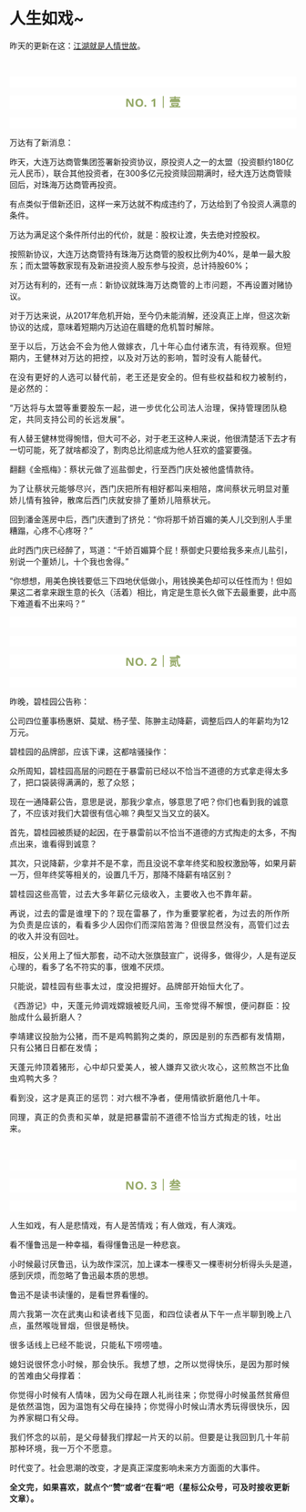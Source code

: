 # 人生如戏~

<p style="visibility: visible;">昨天的更新在这：<a target="_blank" href="http://mp.weixin.qq.com/s?__biz=Mzg2OTkwNzE4MA==&amp;mid=2247491731&amp;idx=1&amp;sn=22323c297363085a2b2627fc3ff0bfff&amp;chksm=ce974f10f9e0c6060fd428198214ef12b5855b7aaa60d2826ab7a092653b0b5ccf1d9980513a&amp;scene=21#wechat_redirect" textvalue="江湖就是人情世故" linktype="text" imgurl="" imgdata="null" data-itemshowtype="0" tab="innerlink" data-linktype="2" style="visibility: visible;" hasload="1">江湖就是人情世故</a>。<br style="visibility: visible;"></p><p style="visibility: visible;"><br style="visibility: visible;"></p><p style="outline: 0px;font-family: system-ui, -apple-system, BlinkMacSystemFont, &quot;Helvetica Neue&quot;, &quot;PingFang SC&quot;, &quot;Hiragino Sans GB&quot;, &quot;Microsoft YaHei UI&quot;, &quot;Microsoft YaHei&quot;, Arial, sans-serif;letter-spacing: 0.544px;text-wrap: wrap;background-color: rgb(255, 255, 255);visibility: visible;"><br style="outline: 0px;visibility: visible;"></p><p style="outline: 0px;letter-spacing: 0.544px;text-wrap: wrap;color: rgb(34, 34, 34);font-family: -apple-system-font, system-ui, &quot;Helvetica Neue&quot;, &quot;PingFang SC&quot;, &quot;Hiragino Sans GB&quot;, &quot;Microsoft YaHei UI&quot;, &quot;Microsoft YaHei&quot;, Arial, sans-serif;background-color: rgb(255, 255, 255);text-align: center;visibility: visible;"><span style="outline: 0px;font-weight: bold;line-height: 25px;color: rgb(149, 169, 103);font-size: 20px;visibility: visible;">NO. 1｜壹</span></p><p style="outline: 0px;letter-spacing: 0.544px;text-wrap: wrap;color: rgb(34, 34, 34);font-family: -apple-system-font, system-ui, &quot;Helvetica Neue&quot;, &quot;PingFang SC&quot;, &quot;Hiragino Sans GB&quot;, &quot;Microsoft YaHei UI&quot;, &quot;Microsoft YaHei&quot;, Arial, sans-serif;background-color: rgb(255, 255, 255);text-align: center;visibility: visible;"><br style="outline: 0px;visibility: visible;"></p><p style="visibility: visible;">万达有了新消息：</p><p style="visibility: visible;">昨天，大连万达商管集团签署新投资协议，原投资人之一的太盟（投资额约180亿元人民币），联合其他投资者，在300多亿元投资赎回期满时，经大连万达商管赎回后，对珠海万达商管再投资。</p><p style="visibility: visible;">有点类似于借新还旧，这样一来万达就不构成违约了，万达给到了令投资人满意的条件。</p><p style="visibility: visible;">万达为满足这个条件所付出的代价，就是：股权让渡，失去绝对控股权。</p><p style="visibility: visible;">按照新协议，大连万达商管持有珠海万达商管的股权比例为40%，是单一最大股东；而太盟等数家现有及新进投资人股东参与投资，总计持股60%；</p><p style="visibility: visible;">对万达有利的，还有一点：新协议就<span style="letter-spacing: 0.578px; text-wrap: wrap; visibility: visible;">珠海万达商管的上市问题，</span>不再设置对赌协议。</p><p style="visibility: visible;">对于万达来说，从2017年危机开始，至今仍未能消解，还没真正上岸，但这次新协议的达成，意味着短期内万达迫在眉睫的<span style="letter-spacing: 0.578px; text-wrap: wrap; visibility: visible;">危机暂时解除。</span></p><p style="visibility: visible;"><span style="letter-spacing: 0.578px; text-wrap: wrap; visibility: visible;">至于以后，万达会不会为他人做嫁衣，几十年心血付诸东流，有待观察。但短期内，王健林对万达的把控，以及对万达的影响，暂时没有人能替代。</span></p><p style="visibility: visible;"><span style="letter-spacing: 0.578px; text-wrap: wrap; visibility: visible;">在没有更好的人选可以替代前，老王还是安全的。但有些权益和权力被制约，是必然的：</span></p><p style="visibility: visible;"><span style="letter-spacing: 0.578px; text-wrap: wrap; visibility: visible;">“万达将与太盟等重要股东一起，进一步优化公司法人治理，保持管理团队稳定，共同支持公司的长远发展”。</span></p><p style="visibility: visible;">有人替王健林觉得惋惜，但大可不必，对于老王这种人来说，他很清楚活下去才有一切可能，死了就啥都没了，割肉总比彻底成为他人狂欢的盛宴要强。</p><p style="visibility: visible;">翻翻《金瓶梅》：<span style="font-size: var(--articleFontsize); letter-spacing: 0.034em; visibility: visible;">蔡状元做了巡盐御史，行至西门庆处被他盛情款待。</span></p><p><span style="font-size: var(--articleFontsize);letter-spacing: 0.034em;">为了让蔡状元能够尽兴，西门庆把所有相好都叫来相陪，</span><span style="font-size: var(--articleFontsize);letter-spacing: 0.034em;">席间蔡状元明显对董娇儿情有独钟，散席后西门庆就安排了董娇儿陪蔡状元。</span></p><p><span style="">回到潘金莲房中后，西门庆遭到了挤兑：“你将那千娇百媚的美人儿交到别人手里糟蹋，心疼不心疼呀？”</span></p><p><span style="">此时西门庆已经醉了，骂道：“千娇百媚算个屁！蔡御史只要给我多来点儿盐引，别说一个董娇儿，十个我也舍得。”</span><span style="font-size: var(--articleFontsize);letter-spacing: 0.034em;"></span></p><p><span style="">“你想想，用美色换钱要低三下四地伏低做小，用钱换美色却可以任性而为！但如果这二者拿来跟生意的长久（活着）相比，肯定是生意长久做下去最重要，此中高下难道看不出来吗？”</span></p><p style="outline: 0px;font-family: system-ui, -apple-system, BlinkMacSystemFont, &quot;Helvetica Neue&quot;, &quot;PingFang SC&quot;, &quot;Hiragino Sans GB&quot;, &quot;Microsoft YaHei UI&quot;, &quot;Microsoft YaHei&quot;, Arial, sans-serif;letter-spacing: 0.544px;text-wrap: wrap;background-color: rgb(255, 255, 255);visibility: visible;"><br style="outline: 0px;visibility: visible;"></p><p style="outline: 0px;font-family: system-ui, -apple-system, BlinkMacSystemFont, &quot;Helvetica Neue&quot;, &quot;PingFang SC&quot;, &quot;Hiragino Sans GB&quot;, &quot;Microsoft YaHei UI&quot;, &quot;Microsoft YaHei&quot;, Arial, sans-serif;letter-spacing: 0.544px;text-wrap: wrap;background-color: rgb(255, 255, 255);visibility: visible;"><br></p><p style="outline: 0px;letter-spacing: 0.544px;text-wrap: wrap;color: rgb(34, 34, 34);font-family: -apple-system-font, system-ui, &quot;Helvetica Neue&quot;, &quot;PingFang SC&quot;, &quot;Hiragino Sans GB&quot;, &quot;Microsoft YaHei UI&quot;, &quot;Microsoft YaHei&quot;, Arial, sans-serif;background-color: rgb(255, 255, 255);text-align: center;visibility: visible;"><span style="outline: 0px;font-weight: bold;line-height: 25px;color: rgb(149, 169, 103);font-size: 20px;visibility: visible;">NO. 2｜贰</span></p><p style="outline: 0px;letter-spacing: 0.544px;text-wrap: wrap;color: rgb(34, 34, 34);font-family: -apple-system-font, system-ui, &quot;Helvetica Neue&quot;, &quot;PingFang SC&quot;, &quot;Hiragino Sans GB&quot;, &quot;Microsoft YaHei UI&quot;, &quot;Microsoft YaHei&quot;, Arial, sans-serif;background-color: rgb(255, 255, 255);text-align: center;visibility: visible;"><br style="outline: 0px;visibility: visible;"></p><p>昨晚，碧桂园公告称：<br></p><p>公司四位董事杨惠妍、莫斌、杨子莹、陈翀主动降薪，调整后四人的年薪均为12万元。<br></p><p>碧桂园的品牌部，应该下课，这都啥骚操作：</p><p>众所周知，碧桂园高层的问题在于暴雷前已经以不恰当不道德的方式拿走得太多了，把口袋装得满满的，惹了众怒；</p><p>现在一通降薪公告，意思是说，那我少拿点，够意思了吧？你们也看到我的诚意了，不应该对我们大碧很有信心嘛？典型又当又立的装X。</p><p>首先，碧桂园被质疑的起因，在于暴雷前以不恰当不道德的方式掏走的太多，不掏点出来，谁看得到诚意？</p><p>其次，只说降薪，少拿并不是不拿，而且没说不拿年终奖和股权激励等，如果月薪一万，但年终奖等相关的，设置几千万，那降不降薪有啥区别？<br></p><p><span style="font-size: var(--articleFontsize);letter-spacing: 0.034em;">碧桂园</span><span style="font-size: var(--articleFontsize);letter-spacing: 0.034em;">这些高管，过去大多年薪</span><span style="font-size: var(--articleFontsize);letter-spacing: 0.034em;">亿元级收入，主要收入也不靠年薪。</span></p><p><span style="font-size: var(--articleFontsize);letter-spacing: 0.034em;">再说，过去的雷是谁埋下的？</span><span style="font-size: var(--articleFontsize);letter-spacing: 0.034em;">现在雷暴了，作为重要掌舵者，为过去的所作所为负责</span><span style="font-size: var(--articleFontsize);letter-spacing: 0.034em;">是</span><span style="font-size: var(--articleFontsize);letter-spacing: 0.034em;">应该的，看看</span><span style="font-size: var(--articleFontsize);letter-spacing: 0.034em;">多少人因你们而</span><span style="font-size: var(--articleFontsize);letter-spacing: 0.034em;">深陷苦海？</span><span style="font-size: var(--articleFontsize);letter-spacing: 0.034em;">但很显然</span><span style="font-size: var(--articleFontsize);letter-spacing: 0.034em;">没有，高管们</span><span style="font-size: var(--articleFontsize);letter-spacing: 0.034em;">过去的收入并没有回吐</span><span style="font-size: var(--articleFontsize);letter-spacing: 0.034em;">。</span></p><p>相反，公关用上了恒大那套，动不动大张旗鼓宣广，说得多，做得少，人是有逆反心理的，看多了名不符实的事，很难不厌烦。</p><p>只能说，<span style="letter-spacing: 0.578px;text-wrap: wrap;">碧桂园有些事</span><span style="letter-spacing: 0.578px;text-wrap: wrap;">太过，度没把握好。品牌部开始恒大化了。</span><br></p><p><span style="letter-spacing: 0.578px;text-wrap: wrap;">《西游记》中，</span><span style="font-size: var(--articleFontsize);letter-spacing: 0.034em;">天蓬元帅调戏嫦娥被贬凡间，玉帝</span><span style="font-size: var(--articleFontsize);letter-spacing: 0.034em;">觉得不解恨，便问</span><span style="font-size: var(--articleFontsize);letter-spacing: 0.034em;">群臣</span><span style="font-size: var(--articleFontsize);letter-spacing: 0.034em;">：</span><span style="font-size: var(--articleFontsize);letter-spacing: 0.034em;">投胎成什么最折磨人？</span></p><p><span style="font-size: var(--articleFontsize);letter-spacing: 0.034em;">李靖建议</span><span style="font-size: var(--articleFontsize);letter-spacing: 0.034em;">投胎为公猪，而不是鸡鸭鹅狗之类的，原因是</span><span style="font-size: var(--articleFontsize);letter-spacing: 0.034em;">别的东西都有发情期，只有公猪日日都在发情；</span></p><p><span style="font-size: var(--articleFontsize);letter-spacing: 0.034em;"></span><span style="font-size: var(--articleFontsize);letter-spacing: 0.034em;">天蓬元帅顶着猪形，心中却只爱美人，</span><span style="font-size: var(--articleFontsize);letter-spacing: 0.034em;">被人嫌弃又欲火攻心，这煎熬岂不比鱼虫鸡鸭大多？</span><span style="font-size: var(--articleFontsize);letter-spacing: 0.034em;"></span></p><p><span style="font-size: var(--articleFontsize);letter-spacing: 0.034em;">看到没，这才是真正的惩罚：对</span><span style="font-size: var(--articleFontsize);letter-spacing: 0.034em;">六根不净者，便用情欲折磨他几十年。</span><br></p><p><span style="font-size: var(--articleFontsize);letter-spacing: 0.034em;">同理，真正的负责和买单，就是把暴雷前不道德不恰当方式掏走的钱，吐出来。</span><span style="font-size: var(--articleFontsize);letter-spacing: 0.034em;"></span></p><p><span style="letter-spacing: 0.578px;text-wrap: wrap;"><br></span></p><p style="outline: 0px;font-family: system-ui, -apple-system, BlinkMacSystemFont, &quot;Helvetica Neue&quot;, &quot;PingFang SC&quot;, &quot;Hiragino Sans GB&quot;, &quot;Microsoft YaHei UI&quot;, &quot;Microsoft YaHei&quot;, Arial, sans-serif;letter-spacing: 0.544px;text-wrap: wrap;background-color: rgb(255, 255, 255);visibility: visible;"><br style="outline: 0px;visibility: visible;"></p><p style="outline: 0px;letter-spacing: 0.544px;text-wrap: wrap;color: rgb(34, 34, 34);font-family: -apple-system-font, system-ui, &quot;Helvetica Neue&quot;, &quot;PingFang SC&quot;, &quot;Hiragino Sans GB&quot;, &quot;Microsoft YaHei UI&quot;, &quot;Microsoft YaHei&quot;, Arial, sans-serif;background-color: rgb(255, 255, 255);text-align: center;visibility: visible;"><span style="outline: 0px;font-weight: bold;line-height: 25px;color: rgb(149, 169, 103);font-size: 20px;visibility: visible;">NO. 3｜叁</span></p><p style="outline: 0px;letter-spacing: 0.544px;text-wrap: wrap;color: rgb(34, 34, 34);font-family: -apple-system-font, system-ui, &quot;Helvetica Neue&quot;, &quot;PingFang SC&quot;, &quot;Hiragino Sans GB&quot;, &quot;Microsoft YaHei UI&quot;, &quot;Microsoft YaHei&quot;, Arial, sans-serif;background-color: rgb(255, 255, 255);text-align: center;visibility: visible;"><br style="outline: 0px;visibility: visible;"></p><p>人生如戏，有人是悲情戏，有人是苦情戏；有人做戏，有人演戏。</p><p>看不懂鲁迅是一种幸福，看得懂鲁迅是一种悲哀。</p><p>小时候最讨厌鲁迅，认为故作深沉，加上课本一棵枣又一棵枣树分析得头头是道，感到厌烦，而忽略了鲁迅最本质的思想。</p><p>鲁迅不是读书读懂的，是看世界看懂的。</p><p><span style="letter-spacing: 0.578px;text-wrap: wrap;">周六我第一次在武夷山和读者线下见面，和四位读者从下午一点半</span><span style="letter-spacing: 0.578px;text-wrap: wrap;">聊到晚上八点，虽然喉咙冒烟，但很是畅快。</span></p><p><span style="letter-spacing: 0.578px;text-wrap: wrap;"></span><span style="letter-spacing: 0.578px;text-wrap: wrap;"></span><span style="letter-spacing: 0.578px;text-wrap: wrap;">很多话线上已经不能说，只能私下唠唠嗑</span><span style="letter-spacing: 0.578px;text-wrap: wrap;">。</span></p><p><span style="font-size: var(--articleFontsize);letter-spacing: 0.034em;">媳妇说很怀念</span><span style="font-size: var(--articleFontsize);letter-spacing: 0.034em;">小时候，那会快乐。我想了想，之所以觉得快乐，是</span><span style="font-size: var(--articleFontsize);letter-spacing: 0.034em;">因为那时候的苦难由父母撑着：</span></p><p><span style="font-size: var(--articleFontsize);letter-spacing: 0.034em;">你觉得小时候有人情味，因为父母在跟人礼尚往来；</span><span style="font-size: var(--articleFontsize);letter-spacing: 0.034em;">你觉得小时候虽然贫瘠但是依然温饱，因为温饱有父母在操持；</span><span style="font-size: var(--articleFontsize);letter-spacing: 0.034em;">你觉得小时候山清水秀玩得很快乐，因为养家糊口有父母。</span></p><p><span style="font-size: var(--articleFontsize);letter-spacing: 0.034em;">我们怀念的以前，是父母替我们撑起一片天的以前。</span><span style="font-size: var(--articleFontsize);letter-spacing: 0.034em;">但</span><span style="font-size: var(--articleFontsize);letter-spacing: 0.034em;">要是让我回到几十年前那种环境，我</span><span style="font-size: var(--articleFontsize);letter-spacing: 0.034em;">一万个不愿意。</span></p><p>时代变了。社会思潮的改变，才是真正深度影响未来方方面面的大事件。</p><p style="margin-bottom: 0px;"><strong style="outline: 0px;font-family: system-ui, -apple-system, BlinkMacSystemFont, &quot;Helvetica Neue&quot;, &quot;PingFang SC&quot;, &quot;Hiragino Sans GB&quot;, &quot;Microsoft YaHei UI&quot;, &quot;Microsoft YaHei&quot;, Arial, sans-serif;letter-spacing: 0.544px;text-wrap: wrap;background-color: rgb(255, 255, 255);color: rgb(34, 34, 34);font-size: 16px;"><span style="outline: 0px;font-size: 14px;">全文完，如果喜欢，就点个“赞”或者“在看”吧（星标公众号，可及时接收更新文章）。</span></strong></p><p style="display: none;"><mp-style-type data-value="3"></mp-style-type></p>
